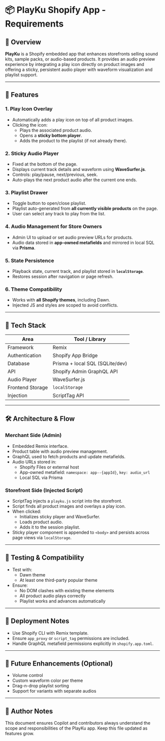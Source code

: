 # 📦 PlayKu Shopify App - Requirements

## 🎯 Overview

**PlayKu** is a Shopify embedded app that enhances storefronts selling sound kits, sample packs, or audio-based products. It provides an audio preview experience by integrating a play icon directly on product images and offering a sticky, persistent audio player with waveform visualization and playlist support.

---

## 🧩 Features

### 1. **Play Icon Overlay**

- Automatically adds a play icon on top of all product images.
- Clicking the icon:
  - Plays the associated product audio.
  - Opens a **sticky bottom player**.
  - Adds the product to the playlist (if not already there).

### 2. **Sticky Audio Player**

- Fixed at the bottom of the page.
- Displays current track details and waveform using **WaveSurfer.js**.
- Controls: play/pause, next/previous, seek.
- Auto-plays the next product audio after the current one ends.

### 3. **Playlist Drawer**

- Toggle button to open/close playlist.
- Playlist auto-generated from **all currently visible products** on the page.
- User can select any track to play from the list.

### 4. **Audio Management for Store Owners**

- Admin UI to upload or set audio preview URLs for products.
- Audio data stored in **app-owned metafields** and mirrored in local SQL via **Prisma**.

### 5. **State Persistence**

- Playback state, current track, and playlist stored in **`localStorage`**.
- Restores session after navigation or page refresh.

### 6. **Theme Compatibility**

- Works with **all Shopify themes**, including Dawn.
- Injected JS and styles are scoped to avoid conflicts.

---

## 🧰 Tech Stack

| Area             | Tool / Library                  |
| ---------------- | ------------------------------- |
| Framework        | Remix                           |
| Authentication   | Shopify App Bridge              |
| Database         | Prisma + local SQL (SQLite/dev) |
| API              | Shopify Admin GraphQL API       |
| Audio Player     | WaveSurfer.js                   |
| Frontend Storage | `localStorage`                  |
| Injection        | ScriptTag API                   |

---

## 🛠️ Architecture & Flow

### Merchant Side (Admin)

- Embedded Remix interface.
- Product table with audio preview management.
- GraphQL used to fetch products and update metafields.
- Audio URLs stored in:
  - Shopify Files or external host
  - App-owned metafield: `namespace: app--{appId}`, `key: audio_url`
  - Local SQL via Prisma

### Storefront Side (Injected Script)

- ScriptTag injects a `playku.js` script into the storefront.
- Script finds all product images and overlays a play icon.
- When clicked:
  - Initializes sticky player and WaveSurfer.
  - Loads product audio.
  - Adds it to the session playlist.
- Sticky player component is appended to `<body>` and persists across page views via `localStorage`.

---

## 🧪 Testing & Compatibility

- Test with:
  - Dawn theme
  - At least one third-party popular theme
- Ensure:
  - No DOM clashes with existing theme elements
  - All product audio plays correctly
  - Playlist works and advances automatically

---

## 🚀 Deployment Notes

- Use Shopify CLI with Remix template.
- Ensure `app_proxy` or `script_tag` permissions are included.
- Handle GraphQL metafield permissions explicitly in `shopify.app.toml`.

---

## 📝 Future Enhancements (Optional)

- Volume control
- Custom waveform color per theme
- Drag-n-drop playlist sorting
- Support for variants with separate audios

---

## 🧾 Author Notes

This document ensures Copilot and contributors always understand the scope and responsibilities of the PlayKu app. Keep this file updated as features grow.
